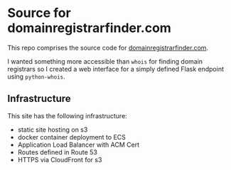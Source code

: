 # Source for domainregistrarfinder.com

This repo comprises the source code for [domainregistrarfinder.com](https://domainregistrarfinder.com).

I wanted something more accessible than `whois` for finding domain registrars so I created a web interface for a simply defined Flask endpoint using `python-whois`.

## Infrastructure

This site has the following infrastructure:
- static site hosting on s3
- docker container deployment to ECS
- Application Load Balancer with ACM Cert
- Routes defined in Route 53
- HTTPS via CloudFront for s3
